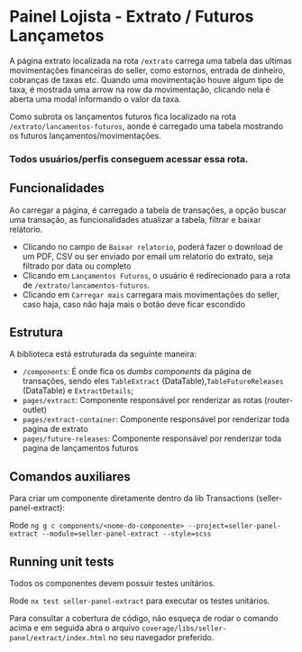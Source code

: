 # Painel Lojista - Extrato / Futuros Lançametos

A página extrato localizada na rota `/extrato` carrega uma tabela das ultimas movimentações financeiras do seller, como estornos, entrada de dinheiro, cobranças de taxas etc.
Quando uma movimentação houve algum tipo de taxa, é mostrada uma arrow na row da movimentação, clicando nela é aberta uma modal informando o valor da taxa.

Como subrota os lançamentos futuros fica localizado na rota `/extrato/lancamentos-futuros`, aonde é carregado uma tabela mostrando os futuros lançamentos/movimentações.

### Todos usuários/perfis conseguem acessar essa rota.

## Funcionalidades

Ao carregar a página, é carregado a tabela de transações, a opção buscar uma transação, as funcionalidades atualizar a tabela, filtrar e baixar relátorio.

-   Clicando no campo de `Baixar relatorio`, poderá fazer o download de um PDF, CSV ou ser enviado por email um relatorio do extrato, seja filtrado por data ou completo
-   Clicando em `Lançamentos Futuros`, o usuário é redirecionado para a rota de `/extrato/lancamentos-futuros`.
-   Clicando em `Carregar mais` carregara mais movimentações do seller, caso haja, caso não haja mais o botão deve ficar escondido

## Estrutura

A biblioteca está estruturada da seguinte maneira:

-   `/components`: É onde fica os <i>dumbs components</i> da página de transações, sendo eles `TableExtract` (DataTable),`TableFutureReleases` (DataTable) e `ExtractDetails`;
-   `pages/extract`: Componente responsável por renderizar as rotas (router-outlet)
-   `pages/extract-container`: Componente responsável por renderizar toda pagina de extrato
-   `pages/future-releases`: Componente responsável por renderizar toda pagina de lançamentos futuros

## Comandos auxiliares

Para criar um componente diretamente dentro da lib Transactions (seller-panel-extract):

Rode `ng g c components/<nome-do-componente> --project=seller-panel-extract --module=seller-panel-extract --style=scss`

## Running unit tests

Todos os componentes devem possuir testes unitários.

Rode `nx test seller-panel-extract` para executar os testes unitários.

Para consultar a cobertura de código, não esqueça de rodar o comando acima e em seguida abra o arquivo `coverage/libs/seller-panel/extract/index.html` no seu navegador preferido.
